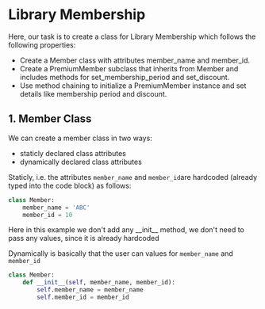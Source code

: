 # Library Membership

Here, our task is to create a class for Library Membership which follows the following properties:
- Create a Member class with attributes member_name and member_id.
- Create a PremiumMember subclass that inherits from Member and includes methods for set_membership_period and set_discount.
- Use method chaining to initialize a PremiumMember instance and set details like membership period and discount.


## 1. Member Class
We can create a member class in two ways:
- staticly declared class attributes
- dynamically declared class attributes

Staticly, i.e. the attributes `member_name` and `member_id`are hardcoded (already typed into the code block) as follows:

```python
class Member:    
    member_name = 'ABC'
    member_id = 10
```
Here in this example we don't add any \_\_init__ method, we don't need to pass any values, since it is already hardcoded

Dynamically is basically that the user can values for `member_name` and `member_id`

```python
class Member:
    def __init__(self, member_name, member_id):
        self.member_name = member_name
        self.member_id = member_id
```

